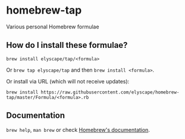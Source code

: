 # homebrew-tap
Various personal Homebrew formulae

## How do I install these formulae?
`brew install elyscape/tap/<formula>`

Or `brew tap elyscape/tap` and then `brew install <formula>`.

Or install via URL (which will not receive updates):

```
brew install https://raw.githubusercontent.com/elyscape/homebrew-tap/master/Formula/<formula>.rb
```

## Documentation
`brew help`, `man brew` or check [Homebrew's documentation](https://docs.brew.sh).
